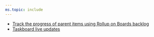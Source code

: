 ```yaml
---
ms.topic: include
---
```


* [Track the progress of parent items using Rollup on Boards backlog](#track-the-progress-of-parent-items-using-rollup-on-boards-backlog)
* [Taskboard live updates](#taskboard-live-updates)
